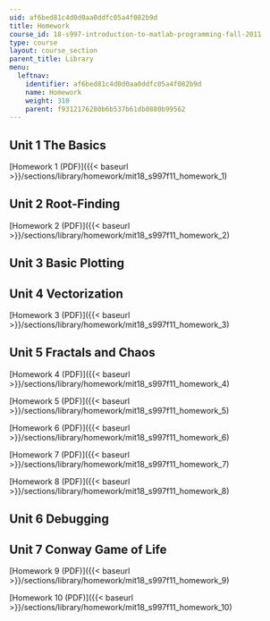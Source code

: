 ```yaml
---
uid: af6bed81c4d0d0aa0ddfc05a4f082b9d
title: Homework
course_id: 18-s997-introduction-to-matlab-programming-fall-2011
type: course
layout: course_section
parent_title: Library
menu:
  leftnav:
    identifier: af6bed81c4d0d0aa0ddfc05a4f082b9d
    name: Homework
    weight: 310
    parent: f9312176280b6b537b61db0880b99562
---
```


Unit 1 The Basics
-----------------

[Homework 1 (PDF)]({{< baseurl >}}/sections/library/homework/mit18_s997f11_homework_1)

Unit 2 Root-Finding
-------------------

[Homework 2 (PDF)]({{< baseurl >}}/sections/library/homework/mit18_s997f11_homework_2)

Unit 3 Basic Plotting
---------------------

Unit 4 Vectorization
--------------------

[Homework 3 (PDF)]({{< baseurl >}}/sections/library/homework/mit18_s997f11_homework_3)

Unit 5 Fractals and Chaos
-------------------------

[Homework 4 (PDF)]({{< baseurl >}}/sections/library/homework/mit18_s997f11_homework_4)

[Homework 5 (PDF)]({{< baseurl >}}/sections/library/homework/mit18_s997f11_homework_5)

[Homework 6 (PDF)]({{< baseurl >}}/sections/library/homework/mit18_s997f11_homework_6)

[Homework 7 (PDF)]({{< baseurl >}}/sections/library/homework/mit18_s997f11_homework_7)

[Homework 8 (PDF)]({{< baseurl >}}/sections/library/homework/mit18_s997f11_homework_8)

Unit 6 Debugging
----------------

Unit 7 Conway Game of Life
--------------------------

[Homework 9 (PDF)]({{< baseurl >}}/sections/library/homework/mit18_s997f11_homework_9)

[Homework 10 (PDF)]({{< baseurl >}}/sections/library/homework/mit18_s997f11_homework_10)